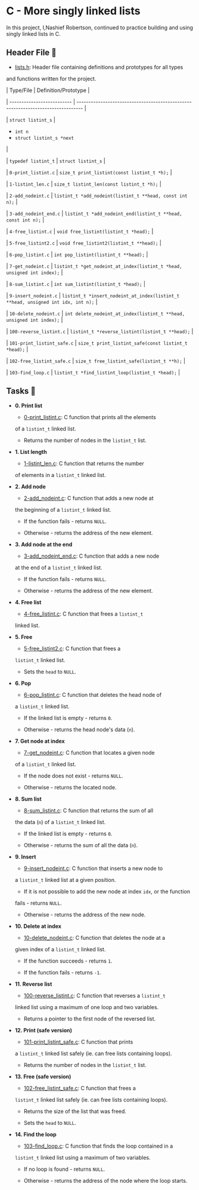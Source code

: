 # C - More singly linked lists



In this project, I,Nashief Robertson,  continued to practice building and using singly linked lists in C.



## Header File :file_folder:



* [lists.h](./lists.h): Header file containing definitions and prototypes for all types

and functions written for the project.



| Type/File                  | Definition/Prototype                                                             |

| -------------------------- | -------------------------------------------------------------------------------- |

| `struct listint_s`         | <ul><li>`int n`</li><li>`struct listint_s *next`</li></ul>                       |

| `typedef listint_t`        | `struct listint_s`                                                               |

| `0-print_listint.c`        | `size_t print_listint(const listint_t *h);`                                      |

| `1-listint_len.c`          | `size_t listint_len(const listint_t *h);`                                        |

| `2-add_nodeint.c`          | `listint_t *add_nodeint(listint_t **head, const int n);`                         |

| `3-add_nodeint_end.c`      | `listint_t *add_nodeint_end(listint_t **head, const int n);`                     |

| `4-free_listint.c`         | `void free_listint(listint_t *head);`                                            |

| `5-free_listint2.c`        | `void free_listint2(listint_t **head);`                                          |

| `6-pop_listint.c`          | `int pop_listint(listint_t **head);`                                             |

| `7-get_nodeint.c`          | `listint_t *get_nodeint_at_index(listint_t *head, unsigned int index);`          |

| `8-sum_listint.c`          | `int sum_listint(listint_t *head);`                                              |

| `9-insert_nodeint.c`       | `listint_t *insert_nodeint_at_index(listint_t **head, unsigned int idx, int n);` |

| `10-delete_nodeint.c`      | `int delete_nodeint_at_index(listint_t **head, unsigned int index);`             |

| `100-reverse_listint.c`    | `listint_t *reverse_listint(listint_t **head);`                                  |

| `101-print_listint_safe.c` | `size_t print_listint_safe(const listint_t *head);`                              |

| `102-free_listint_safe.c`  | `size_t free_listint_safe(listint_t **h);`                                       |

| `103-find_loop.c`          | `listint_t *find_listint_loop(listint_t *head);`                                 |



## Tasks :page_with_curl:



* **0. Print list**

  * [0-print_listint.c](./0-print_listint.c): C function that prints all the elements

  of a `listint_t` linked list.

    * Returns the number of nodes in the `listint_t` list.



* **1. List length**

  * [1-listint_len.c](./1-listint_len.c): C function that returns the number

  of elements in a `listint_t` linked list.



* **2. Add node**

  * [2-add_nodeint.c](./2-add_nodeint.c): C function that adds a new node at

  the beginning of a `listint_t` linked list.

    * If the function fails - returns `NULL`.

    * Otherwise - returns the address of the new element.



* **3. Add node at the end**

  * [3-add_nodeint_end.c](./3-add_nodeint_end.c): C function that adds a new node

  at the end of a `listint_t` linked list.

    * If the function fails - returns `NULL`.

    * Otherwise - returns the address of the new element.



* **4. Free list**

  * [4-free_listint.c](./4-free_listint.c): C function that frees a `listint_t`

  linked list.



* **5. Free**

  * [5-free_listint2.c](./5-free_listint2.c): C function that frees a

  `listint_t` linked list.

    * Sets the `head` to `NULL`.



* **6. Pop**

  * [6-pop_listint.c](./6-pop_listint.c): C function that deletes the head node of

  a `listint_t` linked list.

    * If the linked list is empty - returns `0`.

    * Otherwise - returns the head node's data (`n`).



* **7. Get node at index**

  * [7-get_nodeint.c](./7-get_nodeint.c): C function that locates a given node

  of a `listint_t` linked list.

    * If the node does not exist - returns `NULL`.

    * Otherwise - returns the located node.



* **8. Sum list**

  * [8-sum_listint.c](./8-sum_listint.c): C function that returns the sum of all

  the data (`n`) of a `listint_t` linked list.

    * If the linked list is empty - returns `0`.

    * Otherwise - returns the sum of all the data (`n`).



* **9. Insert**

  * [9-insert_nodeint.c](./9-insert_nodeint.c): C function that inserts a new node to

  a `listint_t` linked list at a given position.

    * If it is not possible to add the new node at index `idx`, or the function

    fails - returns `NULL`.

    * Otherwise - returns the address of the new node.



* **10. Delete at index**

  * [10-delete_nodeint.c](./10-delete_nodeint.c): C function that deletes the node at a

  given index of a `listint_t` linked list.

    * If the function succeeds - returns `1`.

    * If the function fails - returns `-1`.



* **11. Reverse list**

  * [100-reverse_listint.c](./100-reverse_listint.c): C function that reverses a `listint_t`

  linked list using a maximum of one loop and two variables.

    * Returns a pointer to the first node of the reversed list.



* **12. Print (safe version)**

  * [101-print_listint_safe.c](./101-print_listint_safe.c): C function that prints

  a `listint_t` linked list safely (ie. can free lists containing loops).

    * Returns the number of nodes in the `listint_t` list.



* **13. Free (safe version)**

  * [102-free_listint_safe.c](./102-free_listint_safe.c): C function that frees a

  `listint_t` linked list safely (ie. can free lists containing loops).

    * Returns the size of the list that was freed.

    * Sets the `head` to `NULL`.



* **14. Find the loop**

  * [103-find_loop.c](./103-find_loop.c): C function that finds the loop contained in a

  `listint_t` linked list using a maximum of two variables.

    * If no loop is found - returns `NULL`.

    * Otherwise - returns the address of the node where the loop starts.


